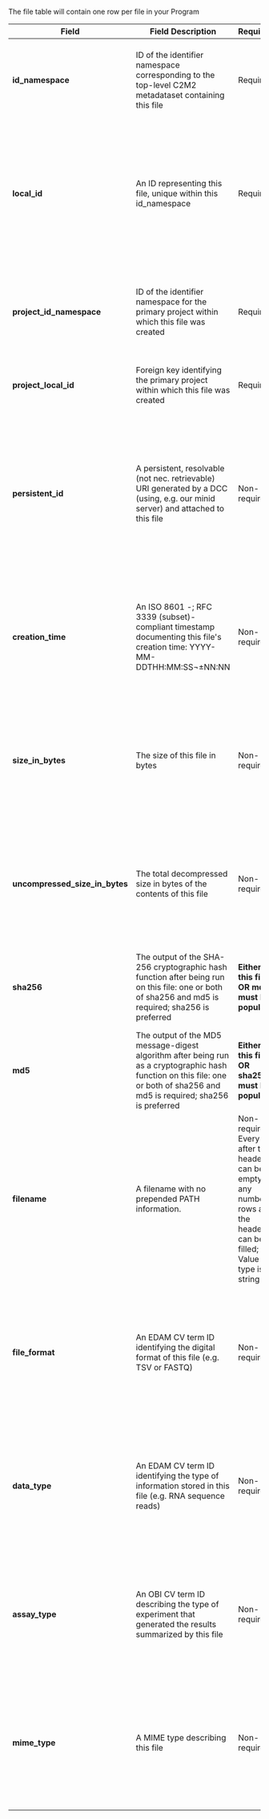 The file table will contain one row per file in your Program

Field | Field Description | Required? |  Attributes | Extra Info 
------|-------------------|-----------|-------------|------------
**id_namespace** | ID of the identifier namespace corresponding to the top-level C2M2 metadataset containing this file	| Required | Every row must have a value; Value type is string | id_namespace is the unique identifier for your program, or some subset of your program, that identifies it as your data. In the simplest case, your program would use the exact same value for the id_namespace column in every row for every table. More complex Programs may choose to use multiple namespaces. id_namespaces should all be listed in the primary_dcc_contact table
**local_id** | An ID representing this file, unique within this id_namespace | Required|  Every row must have a value; The value in each row must be different for a given namespace; Value type is string | Each individual file needs a unique local_id value (every row should be different). If every file has a unique name you can use the filename for the local_id (and repeat it in the filename field). If your system does not have unique names for every file, an easy way to generate a unique local_id for every file is to use your path as the local_id. e.g. `/Users/amanda/DCCData/Study_1/QualityControl.txt`. The local_id column appears in many tables but values should not be repeated across tables. e.g. 'file' local_id is a seperate concept from 'biosample' local_id. If your program is using a single id_namespace, then every value for local_id across all tables should be unique.
**project_id_namespace** | ID of the identifier namespace for the primary project within which this file was created | Required | Column header must be used, Every row must have a value, Value type is string | If you have not implemented multiple namespaces, this will be the same as id_namespace. 
**project_local_id** | Foreign key identifying the primary project within which this file was created | Required | Every row must have a value; Value can be any string | For each row (each file), this will be the value of 'local_id' in the project table for the project this file came from
**persistent_id** | A persistent, resolvable (not nec. retrievable) URI generated by a DCC (using, e.g. our minid server) and attached to this file | Non-required | Every row after the header can be empty; Or any number of rows after the header can be filled; The value in each row must be different; Value type is string | Meant to serve as a permanent address to which landing pages (which summarize metadata associated with this file) and other relevant annotations and functions can optionally be attached, including information enabling resolution to a network location from which the file can be downloaded. **Actual network locations must not be embedded directly within this identifier: one level of indirection is required in order to protect persistent_id values from changes in network location over time as files are moved around.**
**creation_time** | An ISO 8601 -; RFC 3339 (subset)-compliant timestamp documenting this file's creation time: YYYY-MM-DDTHH:MM:SS¬±NN:NN | Non-required | Every row after the header can be empty; Or any number of rows after the header can be filled; Value must be datetime | Example valid dates: `2021-01-08`, `2021-01-08T00:45:40Z`, `2021-01-08T00:45:40+00:00`
**size_in_bytes** | The size of this file in bytes | Non-required | Every row after the header can be empty; Or any number of rows after the header can be filled; Value type is integer
**uncompressed_size_in_bytes** | The total decompressed size in bytes of the contents of this file | Non-required |  Every row after the header can be empty; Or any number of rows after the header can be filled; Value type is integer |	
**sha256** | The output of the SHA-256 cryptographic hash function after being run on this file: one or both of sha256 and md5 is required; sha256 is preferred | **Either this field OR md5 must be populated** | Value should be HSA-256 hash or nothing; If you have both please use sha256 | You may populate both md5 and sha256 for a given row, but only one is required
**md5** | The output of the MD5 message-digest algorithm after being run as a cryptographic hash function on this file: one or both of sha256 and md5 is required; sha256 is preferred | **Either this field OR sha256 must be populated** | Value should be MD5 hash or nothing; If you have both, please use sha256. | You may populate both md5 and sha256 for a given row but only one is required
**filename** | A filename with no prepended PATH information. | Non-required: Every row after the header can be empty; Or any number of rows after the header can be filled; Value type is string | Filenames do not need to be unique. Uniqueness is ensured by the local_id 
**file_format** | An EDAM CV term ID identifying the digital format of this file (e.g. TSV or FASTQ) | Non-required | Every row after the header can be empty; Or any number of rows after the header can be filled; Value must be a valid EDAM ID | Example valid EDAM IDs: `format:1930`, `format:3712`, `format:2310` [EDAM format lookup](https://www.ebi.ac.uk/ols/ontologies/edam/terms?iri=http%3A%2F%2Fedamontology.org%2Fformat_1915&viewMode=All&siblings=false)
**data_type** | An EDAM CV term ID identifying the type of information stored in this file (e.g. RNA sequence reads) | Non-required | Every row after the header can be empty; Or any number of rows after the header can be filled; Value must be a valid EDAM ID | Example valid EDAM IDs: `data:2044`, `data:2050`, `data:2082` [EDAM data type lookup](https://www.ebi.ac.uk/ols/ontologies/edam/terms?iri=http%3A%2F%2Fedamontology.org%2Fdata_0006&viewMode=All&siblings=false)
**assay_type** | An OBI CV term ID describing the type of experiment that generated the results summarized by this file | Non-required | Every row after the header can be empty; Or any number of rows after the header can be filled ; Value must be a valid OBI ID | Example valid OBI IDs: `OBI:0000366`, `OBI:0001177`, `OBI:0002763` [OBI lookup service](http://www.ontobee.org/ontology/OBI?iri=http://purl.obolibrary.org/obo/OBI_0000070)
**mime_type** | A MIME type describing this file | Non-required | Every row after the header can be empty; Or any number of rows after the header can be filled; Value must be a valid MIME type | [Common MIME types](https://developer.mozilla.org/en-US/docs/Web/HTTP/Basics_of_HTTP/MIME_types/Common_types); [Tutorial for bulk MIME type identification](https://training.nih-cfde.org/en/latest/CFDE-Internal-Training/MIME-type/); Example valid MIME types: `image/jpeg`, `text/html`, `application/octet-stream` 